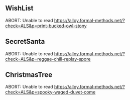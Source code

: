 ## WishList
ABORT: Unable to read https://alloy.formal-methods.net/?check=ALS&p=print-bucked-owl-stony

## SecretSanta
ABORT: Unable to read https://alloy.formal-methods.net/?check=ALS&p=reggae-chill-replay-spore

## ChristmasTree
ABORT: Unable to read https://alloy.formal-methods.net/?check=ALS&p=spooky-waged-duvet-come

